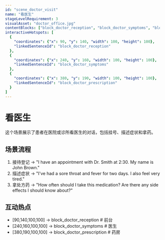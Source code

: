 ```yaml
---
id: "scene_doctor_visit"
name: "看医生"
stageLevelRequirement: 3
visualAsset: "doctor_office.jpg"
contentBlocks: ["block_doctor_reception", "block_doctor_symptoms", "block_doctor_prescription"]
interactiveHotspots: [
  {
    "coordinates": {"x": 90, "y": 140, "width": 100, "height": 100},
    "linkedSentenceId": "block_doctor_reception"
  },
  {
    "coordinates": {"x": 240, "y": 160, "width": 100, "height": 100},
    "linkedSentenceId": "block_doctor_symptoms"
  },
  {
    "coordinates": {"x": 380, "y": 190, "width": 100, "height": 100},
    "linkedSentenceId": "block_doctor_prescription"
  }
]
---
```


# 看医生

这个场景展示了患者在医院或诊所看医生的对话，包括挂号、描述症状和拿药。

## 场景流程
1. 接待登记 -> "I have an appointment with Dr. Smith at 2:30. My name is John Brown."
2. 描述症状 -> "I've had a sore throat and fever for two days. I also feel very tired."
3. 拿处方药 -> "How often should I take this medication? Are there any side effects I should know about?"

## 互动热点
- [90,140,100,100] -> block_doctor_reception # 前台
- [240,160,100,100] -> block_doctor_symptoms # 医生
- [380,190,100,100] -> block_doctor_prescription # 药房 